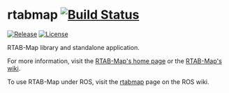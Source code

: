 rtabmap [![Build Status](https://travis-ci.org/introlab/rtabmap.svg?branch=master)](https://travis-ci.org/introlab/rtabmap)
=======

[![Release][release-image]][releases]
[![License][license-image]][license]

[release-image]: https://img.shields.io/badge/release-0.13.0-green.svg?style=flat
[releases]: https://github.com/introlab/rtabmap/releases

[license-image]: https://img.shields.io/badge/license-BSD-green.svg?style=flat
[license]: https://github.com/introlab/rtabmap/blob/master/LICENSE

RTAB-Map library and standalone application.

For more information, visit the [RTAB-Map's home page](http://introlab.github.io/rtabmap) or the [RTAB-Map's wiki](https://github.com/introlab/rtabmap/wiki).

To use RTAB-Map under ROS, visit the [rtabmap](http://wiki.ros.org/rtabmap) page on the ROS wiki.
